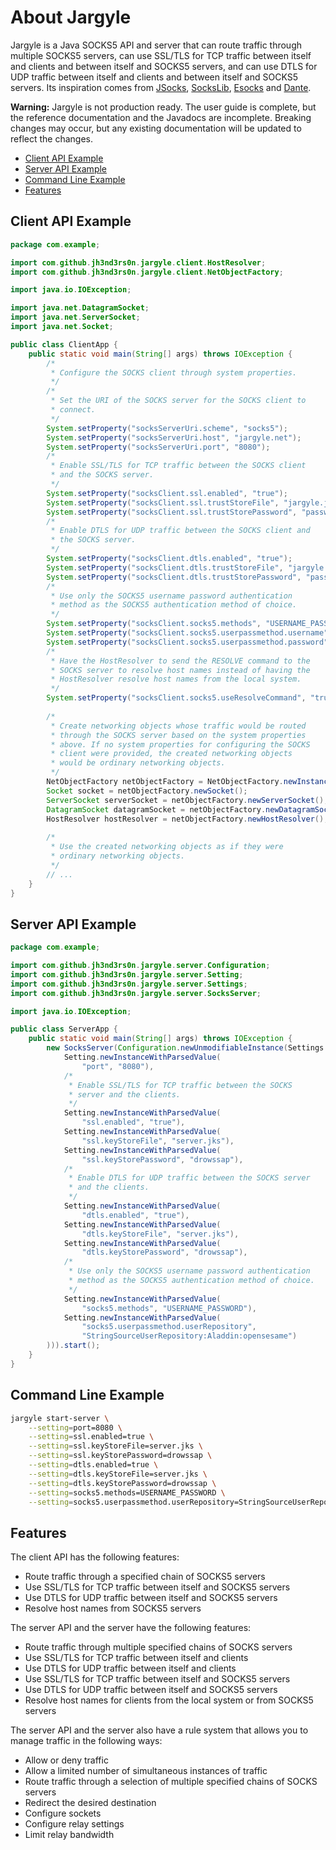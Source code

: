 # About Jargyle 

Jargyle is a Java SOCKS5 API and server that can route traffic through
multiple SOCKS5 servers, can use SSL/TLS for TCP traffic between itself and 
clients and between itself and SOCKS5 servers, and can use DTLS for UDP 
traffic between itself and clients and between itself and SOCKS5 servers. 
Its inspiration comes from [JSocks](https://jsocks.sourceforge.net/),
[SocksLib](https://github.com/fengyouchao/sockslib),
[Esocks](https://github.com/fengyouchao/esocks) and
[Dante](https://www.inet.no/dante/index.html).

**Warning:** Jargyle is not production ready. The user guide is complete, but
the reference documentation and the Javadocs are incomplete. Breaking changes
may occur, but any existing documentation will be updated to reflect the
changes.

-   [Client API Example](#client-api-example)
-   [Server API Example](#server-api-example)
-   [Command Line Example](#command-line-example)
-   [Features](#features)

## Client API Example

```java
package com.example;

import com.github.jh3nd3rs0n.jargyle.client.HostResolver;
import com.github.jh3nd3rs0n.jargyle.client.NetObjectFactory;

import java.io.IOException;

import java.net.DatagramSocket;
import java.net.ServerSocket;
import java.net.Socket;

public class ClientApp {
    public static void main(String[] args) throws IOException {
        /*
         * Configure the SOCKS client through system properties.
         */
        /*
         * Set the URI of the SOCKS server for the SOCKS client to 
         * connect.
         */
        System.setProperty("socksServerUri.scheme", "socks5");
        System.setProperty("socksServerUri.host", "jargyle.net");
        System.setProperty("socksServerUri.port", "8080");
        /*
         * Enable SSL/TLS for TCP traffic between the SOCKS client 
         * and the SOCKS server.
         */
        System.setProperty("socksClient.ssl.enabled", "true");
        System.setProperty("socksClient.ssl.trustStoreFile", "jargyle.jks");
        System.setProperty("socksClient.ssl.trustStorePassword", "password");
        /*
         * Enable DTLS for UDP traffic between the SOCKS client and 
         * the SOCKS server.
         */
        System.setProperty("socksClient.dtls.enabled", "true");
        System.setProperty("socksClient.dtls.trustStoreFile", "jargyle.jks");
        System.setProperty("socksClient.dtls.trustStorePassword", "password");
        /*
         * Use only the SOCKS5 username password authentication 
         * method as the SOCKS5 authentication method of choice.
         */
        System.setProperty("socksClient.socks5.methods", "USERNAME_PASSWORD");
        System.setProperty("socksClient.socks5.userpassmethod.username", "Aladdin");
        System.setProperty("socksClient.socks5.userpassmethod.password", "opensesame");
        /*
         * Have the HostResolver to send the RESOLVE command to the 
         * SOCKS server to resolve host names instead of having the 
         * HostResolver resolve host names from the local system.
         */
        System.setProperty("socksClient.socks5.useResolveCommand", "true");
        
        /*
         * Create networking objects whose traffic would be routed 
         * through the SOCKS server based on the system properties 
         * above. If no system properties for configuring the SOCKS 
         * client were provided, the created networking objects 
         * would be ordinary networking objects.
         */
        NetObjectFactory netObjectFactory = NetObjectFactory.newInstance();
        Socket socket = netObjectFactory.newSocket();
        ServerSocket serverSocket = netObjectFactory.newServerSocket();
        DatagramSocket datagramSocket = netObjectFactory.newDatagramSocket();
        HostResolver hostResolver = netObjectFactory.newHostResolver();
        
        /*
         * Use the created networking objects as if they were 
         * ordinary networking objects.
         */
        // ...
    }
}
```

## Server API Example

```java
package com.example;

import com.github.jh3nd3rs0n.jargyle.server.Configuration;
import com.github.jh3nd3rs0n.jargyle.server.Setting;
import com.github.jh3nd3rs0n.jargyle.server.Settings;
import com.github.jh3nd3rs0n.jargyle.server.SocksServer;

import java.io.IOException;

public class ServerApp {
    public static void main(String[] args) throws IOException {
        new SocksServer(Configuration.newUnmodifiableInstance(Settings.of(
            Setting.newInstanceWithParsedValue(
                "port", "8080"),
            /*
             * Enable SSL/TLS for TCP traffic between the SOCKS 
             * server and the clients.
             */
            Setting.newInstanceWithParsedValue(
                "ssl.enabled", "true"),
            Setting.newInstanceWithParsedValue(
                "ssl.keyStoreFile", "server.jks"),
            Setting.newInstanceWithParsedValue(
                "ssl.keyStorePassword", "drowssap"),
            /*
             * Enable DTLS for UDP traffic between the SOCKS server 
             * and the clients.
             */
            Setting.newInstanceWithParsedValue(
                "dtls.enabled", "true"),
            Setting.newInstanceWithParsedValue(
                "dtls.keyStoreFile", "server.jks"),
            Setting.newInstanceWithParsedValue(
                "dtls.keyStorePassword", "drowssap"),
            /*
             * Use only the SOCKS5 username password authentication 
             * method as the SOCKS5 authentication method of choice.
             */
            Setting.newInstanceWithParsedValue(
                "socks5.methods", "USERNAME_PASSWORD"),
            Setting.newInstanceWithParsedValue(
                "socks5.userpassmethod.userRepository",
                "StringSourceUserRepository:Aladdin:opensesame")
        ))).start();
    }
}
```

## Command Line Example

```bash
jargyle start-server \
    --setting=port=8080 \
    --setting=ssl.enabled=true \
    --setting=ssl.keyStoreFile=server.jks \
    --setting=ssl.keyStorePassword=drowssap \
    --setting=dtls.enabled=true \
    --setting=dtls.keyStoreFile=server.jks \
    --setting=dtls.keyStorePassword=drowssap \
    --setting=socks5.methods=USERNAME_PASSWORD \
    --setting=socks5.userpassmethod.userRepository=StringSourceUserRepository:Aladdin:opensesame
```

## Features

The client API has the following features:

-   Route traffic through a specified chain of SOCKS5 servers
-   Use SSL/TLS for TCP traffic between itself and SOCKS5 servers
-   Use DTLS for UDP traffic between itself and SOCKS5 servers
-   Resolve host names from SOCKS5 servers

The server API and the server have the following features:

-   Route traffic through multiple specified chains of SOCKS servers
-   Use SSL/TLS for TCP traffic between itself and clients
-   Use DTLS for UDP traffic between itself and clients
-   Use SSL/TLS for TCP traffic between itself and SOCKS5 servers
-   Use DTLS for UDP traffic between itself and SOCKS5 servers
-   Resolve host names for clients from the local system or from SOCKS5 servers

The server API and the server also have a rule system that allows you to manage 
traffic in the following ways:

-   Allow or deny traffic
-   Allow a limited number of simultaneous instances of traffic
-   Route traffic through a selection of multiple specified chains of SOCKS servers
-   Redirect the desired destination
-   Configure sockets
-   Configure relay settings
-   Limit relay bandwidth